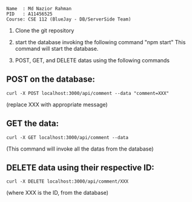 ```
Name  : Md Nazior Rahman
PID   : A11456525
Course: CSE 112 (BlueJay - DB/ServerSide Team)
```

1) Clone the git repository

2)  start the database invoking the following command "npm start"
    This command will start the database.
    
3) POST, GET, and DELETE datas using the following commands

POST on the database:
---------
	curl -X POST localhost:3000/api/comment --data "comment=XXX"
(replace XXX with appropriate message)

GET the data:
----------
	curl -X GET localhost:3000/api/comment --data
(This command will invoke all the datas from the database)

DELETE data using their respective ID:
-------
	curl -X DELETE localhost:3000/api/comment/XXX
(where XXX is the ID, from the database)
